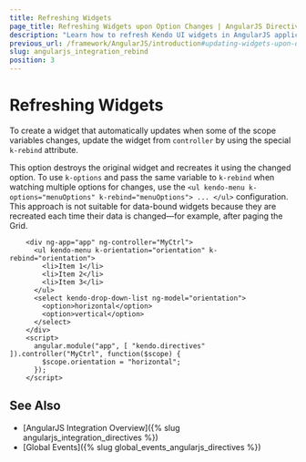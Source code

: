 ```yaml
---
title: Refreshing Widgets
page_title: Refreshing Widgets upon Option Changes | AngularJS Directives
description: "Learn how to refresh Kendo UI widgets in AngularJS applications."
previous_url: /framework/AngularJS/introduction#updating-widgets-upon-option-changes
slug: angularjs_integration_rebind
position: 3
---
```


# Refreshing Widgets

To create a widget that automatically updates when some of the scope variables changes, update the widget from `controller` by using the special `k-rebind` attribute.

This option destroys the original widget and recreates it using the changed option. To use `k-options` and pass the same variable to `k-rebind` when watching multiple options for changes, use the `<ul kendo-menu k-options="menuOptions" k-rebind="menuOptions"> ... </ul>` configuration. This approach is not suitable for data-bound widgets because they are recreated each time their data is changed&mdash;for example, after paging the Grid.

```dojo
    <div ng-app="app" ng-controller="MyCtrl">
      <ul kendo-menu k-orientation="orientation" k-rebind="orientation">
        <li>Item 1</li>
        <li>Item 2</li>
        <li>Item 3</li>
      </ul>
      <select kendo-drop-down-list ng-model="orientation">
        <option>horizontal</option>
        <option>vertical</option>
      </select>
    </div>
    <script>
      angular.module("app", [ "kendo.directives" ]).controller("MyCtrl", function($scope) {
        $scope.orientation = "horizontal";
      });
    </script>
```

## See Also

* [AngularJS Integration Overview]({% slug angularjs_integration_directives %})
* [Global Events]({% slug global_events_angularjs_directives %})
